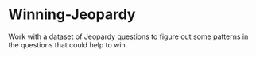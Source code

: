 # Winning-Jeopardy
Work with a dataset of Jeopardy questions to figure out some patterns in the questions that could help to win.
